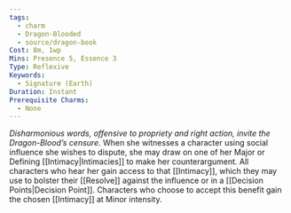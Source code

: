 ```yaml
---
tags:
  - charm
  - Dragon-Blooded
  - source/dragon-book
Cost: 8m, 1wp
Mins: Presence 5, Essence 3
Type: Reflexive
Keywords:
  - Signature (Earth)
Duration: Instant
Prerequisite Charms:
  - None
---
```

*Disharmonious words, offensive to propriety and right action, invite the Dragon-Blood’s censure.*
When she witnesses a character using social influence she wishes to dispute, she may draw on one of her Major or Defining [[Intimacy|Intimacies]] to make her counterargument. All characters who hear her gain access to that [[Intimacy]], which they may use to bolster their [[Resolve]] against the influence or in a [[Decision Points|Decision Point]]. Characters who choose to accept this benefit gain the chosen [[Intimacy]] at Minor intensity.